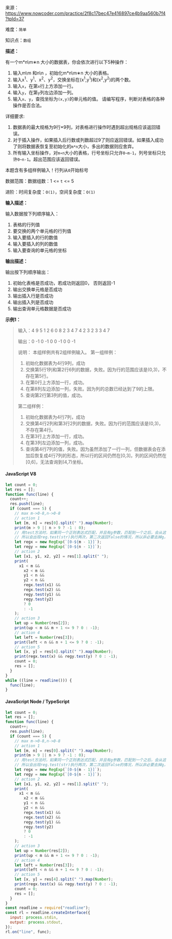 来源：<https://www.nowcoder.com/practice/2f8c17bec47e416897ce4b9aa560b7f4?tpId=37>

难度：`简单`

知识点：`数组`

**描述：**

有一个m*n\m∗n 大小的数据表，你会依次进行以下5种操作：

1. 输入m\m 和n\n ，初始化m*n\m∗n 大小的表格。
2. 输入x<sup>1</sup>、y<sup>1</sup>、x<sup>2</sup>、y<sup>2</sup>，交换坐标在(x<sup>1</sup>,y<sup>1</sup>)和(x<sup>2</sup>,y<sup>2</sup>)的两个数。
3. 输入`x`，在第`x`行上方添加一行。
4. 输入`y`，在第`y`列左边添加一列。
5. 输入`x`、`y`，查找坐标为`(x,y)`的单元格的值。
请编写程序，判断对表格的各种操作是否合法。

详细要求:

1. 数据表的最大规格为9行*9列，对表格进行操作时遇到超出规格应该返回错误。
2. 对于插入操作，如果插入后行数或列数超过9了则应返回错误。如果插入成功了则将数据表恢复至初始化的`m*n`大小，多出的数据则应舍弃。
3. 所有输入坐标操作，对`m∗n`大小的表格，行号坐标只允许`0~m-1`，列号坐标只允许`0~n-1`。超出范围应该返回错误。

本题含有多组样例输入！行列从`0`开始标号

数据范围：数据组数：1 <= `t` <= 5

进阶：时间复杂度：`O(1)`，空间复杂度：`O(1)`

**输入描述：**

输入数据按下列顺序输入：

1. 表格的行列值
2. 要交换的两个单元格的行列值
3. 输入要插入的行的数值
4. 输入要插入的列的数值
5. 输入要查询的单元格的坐标

**输出描述：**

输出按下列顺序输出：

1. 初始化表格是否成功，若成功则返回0， 否则返回-1
2. 输出交换单元格是否成功
3. 输出插入行是否成功
4. 输出插入列是否成功
5. 输出查询单元格数据是否成功

**示例1：**

> 输入：4 9
5 1 2 6
0
8
2 3
4 7
4 2 3 2
3
3
4 7
>
> 输出：0
-1
0
-1
0
0
-1
0
0
-1
>
> 说明：
> 本组样例共有2组样例输入。
> 第一组样例：
>
> 1. 初始化数据表为4行9列，成功
> 2. 交换第5行1列和第2行6列的数据，失败。因为行的范围应该是(0,3)，不存在第5行。
> 3. 在第0行上方添加一行，成功。
> 4. 在第8列左边添加一列，失败。因为列的总数已经达到了9的上限。
> 5. 查询第2行第3列的值，成功。
>
> 第二组样例：
>
> 1. 初始化数据表为4行7列，成功
> 2. 交换第4行2列和第3行2列的数据，失败。因为行的范围应该是(0,3)，不存在第4行。
> 3. 在第3行上方添加一行，成功。
> 4. 在第3列左边添加一列，成功。
> 5. 查询第4行7列的值，失败。因为虽然添加了一行一列，但数据表会在添加后恢复成4行7列的形态，所以行的区间仍然在[0,3]，列的区间仍然在[0,6]，无法查询到(4,7)坐标。

<!-- tabs:start -->

#### **JavaScript V8**

```javascript
let count = 0;
let res = [];
function func(line) {
  count++;
  res.push(line);
  if (count === 5) {
    // max m->0-8,n->0-8
    // action 1
    let [m, n] = res[0].split(" ").map(Number);
    print(m > 9 || n > 9 ? -1 : 0);
    // 用test方法时，如果同一个正则表达式匹配，并且有g参数，匹配到一个之后，会从这个正则表达式的下个位置去查找字符
    // 所以会出现reg.test(str)执行两次，第二次返回false的情况，所以非必要去掉g，或者重置reg.lastIndex=0
    let regx = new RegExp(`[0-${m - 1}]`);
    let regy = new RegExp(`[0-${n - 1}]`);
    // action 2
    let [x1, y1, x2, y2] = res[1].split(" ");
    print(
      x1 < m &&
        x2 < m &&
        y1 < n &&
        y2 < n &&
        regx.test(x1) &&
        regx.test(x2) &&
        regy.test(y1) &&
        regy.test(y2)
        ? 0
        : -1
    );
    // action 3
    let up = Number(res[2]);
    print(up < m && m + 1 <= 9 ? 0 : -1);
    // action 4
    let left = Number(res[3]);
    print(left < n && n + 1 <= 9 ? 0 : -1);
    // action 5
    let [x, y] = res[4].split(" ").map(Number);
    print(regx.test(x) && regy.test(y) ? 0 : -1);
    count = 0;
    res = [];
  }
}
while ((line = readline())) {
  func(line);
}
```

#### **JavaScript Node / TypeScript**

```javascript
let count = 0;
let res = [];
function func(line) {
  count++;
  res.push(line);
  if (count === 5) {
    // max m->0-8,n->0-8
    // action 1
    let [m, n] = res[0].split(" ").map(Number);
    print(m > 9 || n > 9 ? -1 : 0);
    // 用test方法时，如果同一个正则表达式匹配，并且有g参数，匹配到一个之后，会从这个正则表达式的下个位置去查找字符
    // 所以会出现reg.test(str)执行两次，第二次返回false的情况，所以非必要去掉g，或者重置reg.lastIndex=0
    let regx = new RegExp(`[0-${m - 1}]`);
    let regy = new RegExp(`[0-${n - 1}]`);
    // action 2
    let [x1, y1, x2, y2] = res[1].split(" ");
    print(
      x1 < m &&
        x2 < m &&
        y1 < n &&
        y2 < n &&
        regx.test(x1) &&
        regx.test(x2) &&
        regy.test(y1) &&
        regy.test(y2)
        ? 0
        : -1
    );
    // action 3
    let up = Number(res[2]);
    print(up < m && m + 1 <= 9 ? 0 : -1);
    // action 4
    let left = Number(res[3]);
    print(left < n && n + 1 <= 9 ? 0 : -1);
    // action 5
    let [x, y] = res[4].split(" ").map(Number);
    print(regx.test(x) && regy.test(y) ? 0 : -1);
    count = 0;
    res = [];
  }
}
const readline = require("readline");
const rl = readline.createInterface({
  input: process.stdin,
  output: process.stdout,
});
rl.on("line", func);
```

<!-- tabs:end -->
